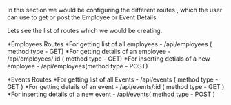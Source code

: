 In this section we would be configuring the different routes , which the user can use to get or post the Employee or Event Details 

Lets see the list of routes which we would be creating.

*Employees Routes
    *For getting list of all employees - /api/employees ( method type - GET)
    *For getting details of an employee - /api/employees/:id ( method type - GET)
    *For inserting detials of a new employee - /api/employees(method type - POST)

*Events Routes
    *For getting list of all Events - /api/events ( method type - GET )
    *For getting details of an event - /api/events/:id ( method type - GET )
    *For inserting details of a new event - /api/events( method type - POST )
